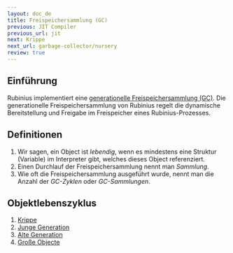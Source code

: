 ```yaml
---
layout: doc_de
title: Freispeichersammlung (GC)
previous: JIT Compiler
previous_url: jit
next: Krippe
next_url: garbage-collector/nursery
review: true
---
```


## Einführung

Rubinius implementiert eine [generationelle Freispeichersammlung (GC)](http://de.wikipedia.org/wiki/Garbage_Collector#Generationell).
Die generationelle Freispeichersammlung von Rubinius regelt die dynamische
Bereitstellung und Freigabe im Freispeicher eines Rubinius-Prozesses.

## Definitionen

1. Wir sagen, ein Object ist *lebendig*, wenn es mindestens eine Struktur
   (Variable) im Interpreter gibt, welches dieses Object referenziert.
1. Einen Durchlauf der Freispeichersammlung nennt man *Sammlung*.
1. Wie oft die Freispeichersammlung ausgeführt wurde, nennt man die Anzahl der
   *GC-Zyklen* oder *GC-Sammlungen*.

## Objektlebenszyklus

1. [Krippe](/doc/de/garbage-collector/nursery/)
1. [Junge Generation](/doc/de/garbage-collector/young-generation/)
1. [Alte Generation](/doc/de/garbage-collector/mature-generation/)
1. [Große Objecte](/doc/de/garbage-collector/large-objects/)
